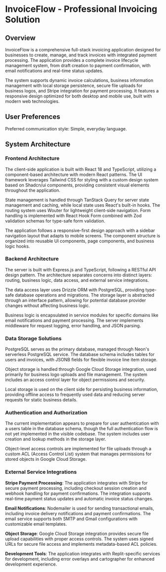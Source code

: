 # InvoiceFlow - Professional Invoicing Solution

## Overview

InvoiceFlow is a comprehensive full-stack invoicing application designed for businesses to create, manage, and track invoices with integrated payment processing. The application provides a complete invoice lifecycle management system, from draft creation to payment confirmation, with email notifications and real-time status updates.

The system supports dynamic invoice calculations, business information management with local storage persistence, secure file uploads for business logos, and Stripe integration for payment processing. It features a responsive design optimized for both desktop and mobile use, built with modern web technologies.

## User Preferences

Preferred communication style: Simple, everyday language.

## System Architecture

### Frontend Architecture
The client-side application is built with React 18 and TypeScript, utilizing a component-based architecture with modern React patterns. The UI framework leverages Tailwind CSS for styling with a custom design system based on Shadcn/ui components, providing consistent visual elements throughout the application.

State management is handled through TanStack Query for server state management and caching, while local state uses React's built-in hooks. The routing system uses Wouter for lightweight client-side navigation. Form handling is implemented with React Hook Form combined with Zod validation schemas for type-safe form validation.

The application follows a responsive-first design approach with a sidebar navigation layout that adapts to mobile screens. The component structure is organized into reusable UI components, page components, and business logic hooks.

### Backend Architecture
The server is built with Express.js and TypeScript, following a RESTful API design pattern. The architecture separates concerns into distinct layers: routing, business logic, data access, and external service integrations.

The data access layer uses Drizzle ORM with PostgreSQL, providing type-safe database operations and migrations. The storage layer is abstracted through an interface pattern, allowing for potential database provider changes without affecting business logic.

Business logic is encapsulated in service modules for specific domains like email notifications and payment processing. The server implements middleware for request logging, error handling, and JSON parsing.

### Data Storage Solutions
PostgreSQL serves as the primary database, managed through Neon's serverless PostgreSQL service. The database schema includes tables for users and invoices, with JSONB fields for flexible invoice line item storage.

Object storage is handled through Google Cloud Storage integration, used primarily for business logo uploads and file management. The system includes an access control layer for object permissions and security.

Local storage is used on the client side for persisting business information, providing offline access to frequently used data and reducing server requests for static business details.

### Authentication and Authorization
The current implementation appears to prepare for user authentication with a users table in the database schema, though the full authentication flow is not yet implemented in the visible codebase. The system includes user creation and lookup methods in the storage layer.

Object-level access controls are implemented for file uploads through a custom ACL (Access Control List) system that manages permissions for stored objects in Google Cloud Storage.

### External Service Integrations

**Stripe Payment Processing**: The application integrates with Stripe for secure payment processing, including checkout session creation and webhook handling for payment confirmations. The integration supports real-time payment status updates and automatic invoice status changes.

**Email Notifications**: Nodemailer is used for sending transactional emails, including invoice delivery notifications and payment confirmations. The email service supports both SMTP and Gmail configurations with customizable email templates.

**Object Storage**: Google Cloud Storage integration provides secure file upload capabilities with proper access controls. The system uses signed URLs for secure file access and implements metadata-based ACL policies.

**Development Tools**: The application integrates with Replit-specific services for development, including error overlays and cartographer for enhanced development experience.